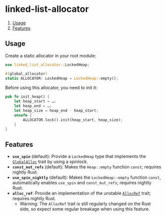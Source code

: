 # linked-list-allocator

1. [Usage](#usage)
2. [Features](#features)

## Usage

Create a static allocator in your root module:

```rust
use linked_list_allocator::LockedHeap;

#[global_allocator]
static ALLOCATOR: LockedHeap = LockedHeap::empty();
```

Before using this allocator, you need to init it:

```rust
pub fn init_heap() {
    let heap_start = …;
    let heap_end = …;
    let heap_size = heap_end - heap_start;
    unsafe {
        ALLOCATOR.lock().init(heap_start, heap_size);
    }
}
```

## Features

- **`use_spin`** (default): Provide a `LockedHeap` type that implements the [`GlobalAlloc`] trait by using a spinlock.
- **`const_mut_refs`** (default): Makes the `Heap::empty` function `const`; requires nightly Rust.
- **`use_spin_nightly`** (default): Makes the `LockedHeap::empty` function `const`, automatically enables `use_spin` and `const_mut_refs`; requires nightly Rust.
- **`alloc_ref`**: Provide an implementation of the unstable [`AllocRef`] trait; requires nightly Rust.
  - Warning: The `AllocRef` trait is still regularly changed on the Rust side, so expect some regular breakage when using this feature.

[`globalalloc`]: https://doc.rust-lang.org/nightly/core/alloc/trait.GlobalAlloc.html
[`allocref`]: https://doc.rust-lang.org/nightly/core/alloc/trait.AllocRef.html
